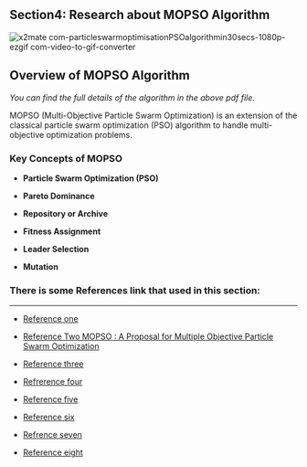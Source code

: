 ## Section4: Research about MOPSO Algorithm

![x2mate com-particleswarmoptimisationPSOalgorithmin30secs-1080p-ezgif com-video-to-gif-converter](https://github.com/abolfazlaghdaee/AI_Project/assets/69028985/fad4651f-a110-4cc9-9fca-ec6d524446f6)

## Overview of MOPSO Algorithm

*You can find the full details of the algorithm in the above pdf file.*

MOPSO (Multi-Objective Particle Swarm Optimization) is an extension of the classical particle swarm optimization (PSO) algorithm to handle multi-objective optimization problems. 

### Key Concepts of MOPSO

- **Particle Swarm Optimization (PSO)**

- **Pareto Dominance**

- **Repository or Archive**

- **Fitness Assignment**
- **Leader Selection**
- **Mutation**



### There is some References link that used in this section:
---

- [Reference one](https://jme.shahroodut.ac.ir/article_492_0035dffdbec9be55935fff2f29a7f3e7.pdf)


- [Reference Two MOPSO : A Proposal for Multiple
Objective Particle Swarm Optimization ](https://www.researchgate.net/publication/3949342_MOPSO_A_proposal_for_multiple_objective_particle_swarm_optimization)

- [Reference three](https://jme.shahroodut.ac.ir/article_492_0035dffdbec9be55935fff2f29a7f3e7.pdf
)

- [Refrerence four](https://www.sid.ir/fileserver/sf/6871394h01330
)
- [Reference five](https://nablearning.ir/%D8%A7%D9%84%DA%AF%D9%88%D8%B1%DB%8C%D8%AA%D9%85-%D8%A8%D9%87%DB%8C%D9%86%D9%87-%D8%B3%D8%A7%D8%B2%DB%8C-pso-%DA%86%D9%86%D8%AF-%D9%87%D8%AF%D9%81%D9%87-mopso/
)
- [Reference six](
https://youtu.be/_IBkxM4gg_Q?si=eUYo6t3fAH-9CpkO)

- [Refrence seven](https://jme.shahroodut.ac.ir/article_492_0035dffdbec9be55935fff2f29a7f3e7.pdf
)

- [Reference eight](https://faradars.org/courses/mvrmo9012-multiobjective-optimization-video-tutorials-pack?utm_medium=telegram)









